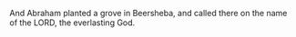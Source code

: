 And Abraham planted a grove in Beersheba, and called there on the name of the LORD, the everlasting God.
